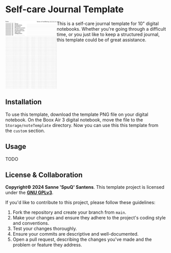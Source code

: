 # Self-care Journal Template
<img src="journal-template.png" align="left" width="32%" />
This is a self-care journal template for 10" digital notebooks. Whether you're going through a difficult time, or you just like to keep a structured journal, this template could be of great assistance.
<br clear="left"/>

## Installation
To use this template, download the template PNG file on your digital notebook. On the Boox Air 3 digital notebook, move the file to the `Storage/noteTemplate` directory. Now you can use this this template from the `custom` section.

## Usage
TODO

## License & Collaboration
**Copyright© 2024 Sanne 'SpuQ' Santens**. This template project is licensed under the **[GNU GPLv3](LICENSE.txt)**.

If you'd like to contribute to this project, please follow these guidelines:
1. Fork the repository and create your branch from `main`.
2. Make your changes and ensure they adhere to the project's coding style and conventions.
3. Test your changes thoroughly.
4. Ensure your commits are descriptive and well-documented.
5. Open a pull request, describing the changes you've made and the problem or feature they address.